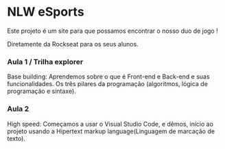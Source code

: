 
# NLW eSports

Este projeto é um site para que possamos encontrar o nosso duo de jogo !

Diretamente da Rockseat para os seus alunos.

### Aula 1 / Trilha explorer

Base building: Aprendemos sobre o que é Front-end e Back-end e suas funcionalidades. Os três pilares da programação (algoritmos, lógica de programação e sintaxe).

### Aula 2 

High speed: Começamos a usar o Visual Studio Code, e dêmos, início ao projeto usando a Hipertext markup language(Linguagem de marcação de texto).




